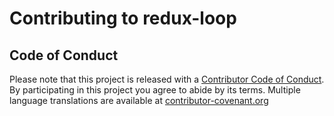 # Contributing to redux-loop

## Code of Conduct

Please note that this project is released with a [Contributor Code of
Conduct](CODE_OF_CONDUCT.md). By participating in this project you agree to
abide by its terms. Multiple language translations are available at
[contributor-covenant.org](https://www.contributor-covenant.org/translations.html)
